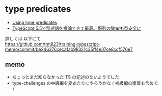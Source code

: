 # type predicates

- [Using type predicates](https://www.typescriptlang.org/docs/handbook/2/narrowing.html#using-type-predicates)
- [TypeScript 5.5で型述語を推論できて最高。配列のfilterも型安全に](https://zenn.dev/ubie_dev/articles/ts-infer-type-predicates)

詳しくは 以下にて  
https://github.com/tmt823/training-typescript-memo/commit/be246376ceca1ab98321c35ff4e37ce8ccf576e7

## memo

- ちょっとまだ知らなかった TS の記述のないようでした
- type-challenges の中級編を夏あたりにやろうかな ( 初級編の復習も含めて )
